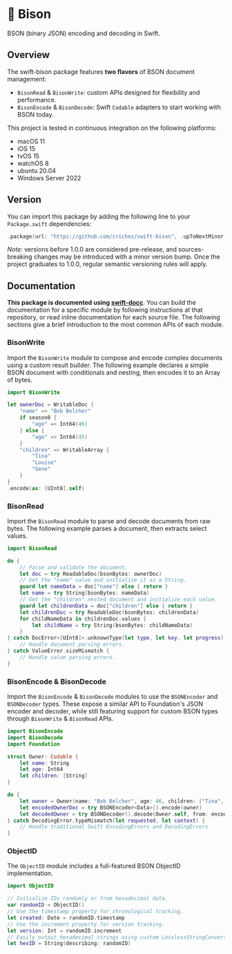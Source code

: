# 🦬 Bison

BSON (binary JSON) encoding and decoding in Swift.

## Overview

The swift-bison package features **two flavors** of BSON document management:
* `BisonRead` & `BisonWrite`: custom APIs designed for flexibility and performance.
* `BisonEncode` & `BisonDecode`: Swift `Codable` adapters to start working with BSON today.

This project is tested in continuous integration on the following platforms:
* macOS 11
* iOS 15
* tvOS 15
* watchOS 8
* ubuntu 20.04
* Windows Server 2022

## Version

You can import this package by adding the following line to your `Package.swift` dependencies:
```swift
.package(url: "https://github.com/crichez/swift-bison", .upToNextMinor("0.0.1"))
```

*Note:* versions before 1.0.0 are considered pre-release, and sources-breaking changes may be 
introduced with a minor version bump. Once the project graduates to 1.0.0, regular semantic
versioning rules will apply.

## Documentation

**This package is documented using [swift-docc](https://github.com/apple/swift-docc)**. You can 
build the documentation for a specific module by following instructions at that repository,
or read inline documentation for each source file. The following sections give a brief 
introduction to the most common APIs of each module.

### BisonWrite

Import the `BisonWrite` module to compose and encode complex documents using a custom result 
builder. The following example declares a simple BSON document with conditionals and nesting,
then encodes it to an Array of bytes.

```swift
import BisonWrite

let ownerDoc = WritableDoc {
    "name" => "Bob Belcher"
    if season8 {
        "age" => Int64(46)
    } else {
        "age" => Int64(45)
    }
    "children" => WritableArray {
        "Tina"
        "Louise"
        "Gene"
    }
}
.encode(as: [UInt8].self)
```

### BisonRead

Import the `BisonRead` module to parse and decode documents from raw bytes. The following example
parses a document, then extracts select values.

```swift
import BisonRead

do {
    // Parse and validate the document.
    let doc = try ReadableDoc(bsonBytes: ownerDoc)
    // Get the "name" value and initialize it as a String.
    guard let nameData = doc["name"] else { return }
    let name = try String(bsonBytes: nameData)
    // Get the "children" nested document and initialize each value.
    guard let childrenData = doc["children"] else { return }
    let childrenDoc = try ReadableDoc(bsonBytes: childrenData)
    for childNameData in childrenDoc.values {
        let childName = try String(bsonBytes: childNameData)
    }
} catch DocError<[UInt8]>.unknownType(let type, let key, let progress) {
    // Handle document parsing errors.
} catch ValueError.sizeMismatch {
    // Handle value parsing errors.
}
```

### BisonEncode & BisonDecode

Import the `BisonEncode` & `BisonDecode` modules to use the `BSONEncoder` and `BSONDecoder` types.
These expose a similar API to Foundation's JSON encoder and decoder, while still featuring support
for custom BSON types through `BisonWrite` & `BisonRead` APIs.

```swift
import BisonEncode
import BisonDecode
import Foundation

struct Owner: Codable {
    let name: String
    let age: Int64
    let children: [String]
}

do {
    let owner = Owner(name: "Bob Belcher", age: 46, children: ["Tina", "Louise", "Gene"])
    let encodedOwnerDoc = try BSONEncoder<Data>().encode(owner)
    let decodedOwner = try BSONDecoder().decode(Owner.self, from: encodedOwnerDoc)
} catch DecodingError.typeMismatch(let requested, let context) {
    // Handle traditional Swift EncodingErrors and DecodingErrors
}
```

### ObjectID

The `ObjectID` module includes a full-featured BSON ObjectID implementation.

```swift
import ObjectID

// Initialize IDs randomly or from hexadecimal data.
var randomID = ObjectID()
// Use the timestamp property for chronological tracking.
let created: Date = randomID.timestamp
// Use the increment property for version tracking.
let version: Int = randomID.increment
// Easily output hexadecimal strings using custom LosslessStringConvertible conformance
let hexID = String(describing: randomID)
```

